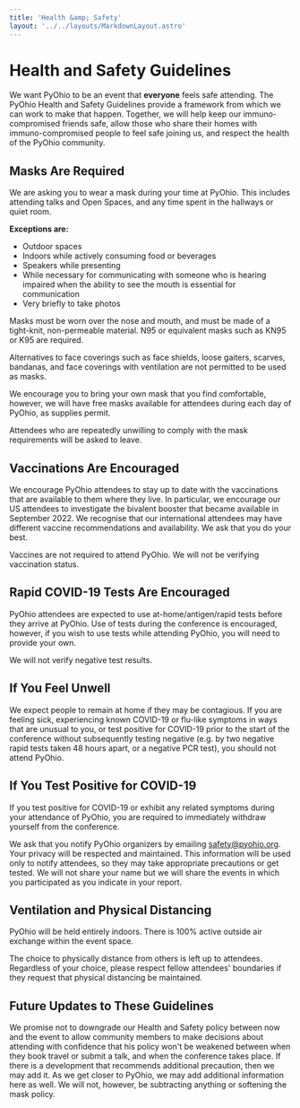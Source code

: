 ```yaml
---
title: 'Health &amp; Safety'
layout: '../../layouts/MarkdownLayout.astro'
---
```


# Health and Safety Guidelines

We want PyOhio to be an event that **everyone** feels safe attending. The PyOhio Health and Safety Guidelines provide a framework from which we can work to make that happen. Together, we will help keep our immuno-compromised friends safe, allow those who share their homes with immuno-compromised people to feel safe joining us, and respect the health of the PyOhio community.

## Masks Are Required

We are asking you to wear a mask during your time at PyOhio. This includes attending talks and Open Spaces, and any time spent in the hallways or quiet room.

**Exceptions are:**

- Outdoor spaces
- Indoors while actively consuming food or beverages
- Speakers while presenting
- While necessary for communicating with someone who is hearing impaired when the ability to see the mouth is essential for communication
- Very briefly to take photos

Masks must be worn over the nose and mouth, and must be made of a tight-knit, non-permeable material. N95 or equivalent masks such as KN95 or K95 are required.

Alternatives to face coverings such as face shields, loose gaiters, scarves, bandanas, and face coverings with ventilation are not permitted to be used as masks.

We encourage you to bring your own mask that you find comfortable, however, we will have free masks available for attendees during each day of PyOhio, as supplies permit.

Attendees who are repeatedly unwilling to comply with the mask requirements will be asked to leave.

## Vaccinations Are Encouraged

We encourage PyOhio attendees to stay up to date with the vaccinations that are available to them where they live. In particular, we encourage our US attendees to investigate the bivalent booster that became available in September 2022. We recognise that our international attendees may have different vaccine recommendations and availability. We ask that you do your best.

Vaccines are not required to attend PyOhio. We will not be verifying vaccination status.

## Rapid COVID-19 Tests Are Encouraged

PyOhio attendees are expected to use at-home/antigen/rapid tests before they arrive at PyOhio. Use of tests during the conference is encouraged, however, if you wish to use tests while attending PyOhio, you will need to provide your own.

We will not verify negative test results.

## If You Feel Unwell

We expect people to remain at home if they may be contagious. If you are feeling sick, experiencing known COVID-19 or flu-like symptoms in ways that are unusual to you, or test positive for COVID-19 prior to the start of the conference without subsequently testing negative (e.g. by two negative rapid tests taken 48 hours apart, or a negative PCR test), you should not attend PyOhio.

## If You Test Positive for COVID-19

If you test positive for COVID-19 or exhibit any related symptoms during your attendance of PyOhio, you are required to immediately withdraw yourself from the conference.

We ask that you notify PyOhio organizers by emailing safety@pyohio.org. Your privacy will be respected and maintained. This information will be used only to notify attendees, so they may take appropriate precautions or get tested. We will not share your name but we will share the events in which you participated as you indicate in your report.

## Ventilation and Physical Distancing

PyOhio will be held entirely indoors. There is 100% active outside air exchange within the event space.

The choice to physically distance from others is left up to attendees. Regardless of your choice, please respect fellow attendees' boundaries if they request that physical distancing be maintained.

## Future Updates to These Guidelines

We promise not to downgrade our Health and Safety policy between now and the event to allow community members to make decisions about attending with confidence that his policy won't be weakened between when they book travel or submit a talk, and when the conference takes place. If there is a development that recommends additional precaution, then we may add it. As we get closer to PyOhio, we may add additional information here as well. We will not, however, be subtracting anything or softening the mask policy.

